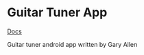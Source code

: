 # Guitar Tuner App

[Docs](https://allen508.github.io/docs/#/GuitarTuner)

Guitar tuner android app written by Gary Allen
